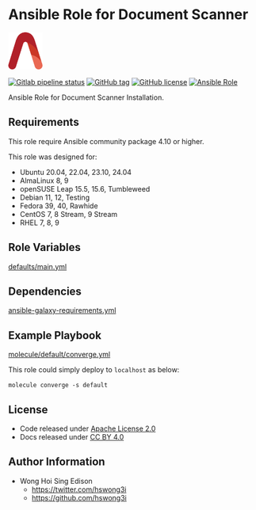 # Ansible Role for Document Scanner

<a href="https://alvistack.com" title="AlviStack" target="_blank"><img src="/alvistack.svg" height="75" alt="AlviStack"></a>

[![Gitlab pipeline status](https://img.shields.io/gitlab/pipeline/alvistack/ansible-role-simple_scan/master)](https://gitlab.com/alvistack/ansible-role-simple_scan/-/pipelines)
[![GitHub tag](https://img.shields.io/github/tag/alvistack/ansible-role-simple_scan.svg)](https://github.com/alvistack/ansible-role-simple_scan/tags)
[![GitHub license](https://img.shields.io/github/license/alvistack/ansible-role-simple_scan.svg)](https://github.com/alvistack/ansible-role-simple_scan/blob/master/LICENSE)
[![Ansible Role](https://img.shields.io/badge/galaxy-alvistack.simple_scan-blue.svg)](https://galaxy.ansible.com/alvistack/simple_scan)

Ansible Role for Document Scanner Installation.

## Requirements

This role require Ansible community package 4.10 or higher.

This role was designed for:

- Ubuntu 20.04, 22.04, 23.10, 24.04
- AlmaLinux 8, 9
- openSUSE Leap 15.5, 15.6, Tumbleweed
- Debian 11, 12, Testing
- Fedora 39, 40, Rawhide
- CentOS 7, 8 Stream, 9 Stream
- RHEL 7, 8, 9

## Role Variables

[defaults/main.yml](defaults/main.yml)

## Dependencies

[ansible-galaxy-requirements.yml](ansible-galaxy-requirements.yml)

## Example Playbook

[molecule/default/converge.yml](molecule/default/converge.yml)

This role could simply deploy to `localhost` as below:

    molecule converge -s default

## License

- Code released under [Apache License 2.0](LICENSE)
- Docs released under [CC BY 4.0](http://creativecommons.org/licenses/by/4.0/)

## Author Information

- Wong Hoi Sing Edison
  - <https://twitter.com/hswong3i>
  - <https://github.com/hswong3i>
